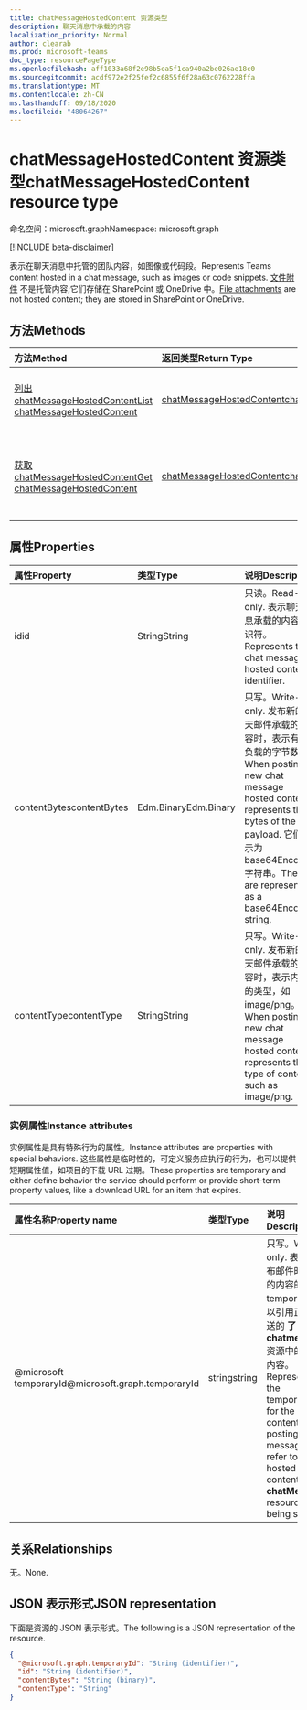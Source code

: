 ```yaml
---
title: chatMessageHostedContent 资源类型
description: 聊天消息中承载的内容
localization_priority: Normal
author: clearab
ms.prod: microsoft-teams
doc_type: resourcePageType
ms.openlocfilehash: aff1033a68f2e98b5ea5f1ca940a2be026ae18c0
ms.sourcegitcommit: acdf972e2f25fef2c6855f6f28a63c0762228ffa
ms.translationtype: MT
ms.contentlocale: zh-CN
ms.lasthandoff: 09/18/2020
ms.locfileid: "48064267"
---
```

# <a name="chatmessagehostedcontent-resource-type"></a><span data-ttu-id="d0e49-103">chatMessageHostedContent 资源类型</span><span class="sxs-lookup"><span data-stu-id="d0e49-103">chatMessageHostedContent resource type</span></span>

<span data-ttu-id="d0e49-104">命名空间：microsoft.graph</span><span class="sxs-lookup"><span data-stu-id="d0e49-104">Namespace: microsoft.graph</span></span>

[!INCLUDE [beta-disclaimer](../../includes/beta-disclaimer.md)]

<span data-ttu-id="d0e49-105">表示在聊天消息中托管的团队内容，如图像或代码段。</span><span class="sxs-lookup"><span data-stu-id="d0e49-105">Represents Teams content hosted in a chat message, such as images or code snippets.</span></span>
<span data-ttu-id="d0e49-106">[文件附件](chatmessageattachment.md) 不是托管内容;它们存储在 SharePoint 或 OneDrive 中。</span><span class="sxs-lookup"><span data-stu-id="d0e49-106">[File attachments](chatmessageattachment.md) are not hosted content; they are stored in SharePoint or OneDrive.</span></span>

## <a name="methods"></a><span data-ttu-id="d0e49-107">方法</span><span class="sxs-lookup"><span data-stu-id="d0e49-107">Methods</span></span>

| <span data-ttu-id="d0e49-108">方法</span><span class="sxs-lookup"><span data-stu-id="d0e49-108">Method</span></span>       | <span data-ttu-id="d0e49-109">返回类型</span><span class="sxs-lookup"><span data-stu-id="d0e49-109">Return Type</span></span> | <span data-ttu-id="d0e49-110">说明</span><span class="sxs-lookup"><span data-stu-id="d0e49-110">Description</span></span> |
|:-------------|:------------|:------------|
| [<span data-ttu-id="d0e49-111">列出 chatMessageHostedContent</span><span class="sxs-lookup"><span data-stu-id="d0e49-111">List chatMessageHostedContent</span></span>](../api/chatmessage-list-chatmessagehostedcontents.md) | [<span data-ttu-id="d0e49-112">chatMessageHostedContent</span><span class="sxs-lookup"><span data-stu-id="d0e49-112">chatMessageHostedContent</span></span>](chatmessagehostedcontent.md) | <span data-ttu-id="d0e49-113">检索邮件的 **chatMessageHostedContent** 列表。</span><span class="sxs-lookup"><span data-stu-id="d0e49-113">Retrieve the list of **chatMessageHostedContent** for a message.</span></span> |
| [<span data-ttu-id="d0e49-114">获取 chatMessageHostedContent</span><span class="sxs-lookup"><span data-stu-id="d0e49-114">Get chatMessageHostedContent</span></span>](../api/chatmessagehostedcontent-get.md) | [<span data-ttu-id="d0e49-115">chatMessageHostedContent</span><span class="sxs-lookup"><span data-stu-id="d0e49-115">chatMessageHostedContent</span></span>](chatmessagehostedcontent.md) | <span data-ttu-id="d0e49-116">读取 **chatMessageHostedContent** 对象的属性和关系。</span><span class="sxs-lookup"><span data-stu-id="d0e49-116">Read the properties and relationships of a **chatMessageHostedContent** object.</span></span> |

## <a name="properties"></a><span data-ttu-id="d0e49-117">属性</span><span class="sxs-lookup"><span data-stu-id="d0e49-117">Properties</span></span>

| <span data-ttu-id="d0e49-118">属性</span><span class="sxs-lookup"><span data-stu-id="d0e49-118">Property</span></span>     | <span data-ttu-id="d0e49-119">类型</span><span class="sxs-lookup"><span data-stu-id="d0e49-119">Type</span></span>        | <span data-ttu-id="d0e49-120">说明</span><span class="sxs-lookup"><span data-stu-id="d0e49-120">Description</span></span> |
|:-------------|:------------|:------------|
|<span data-ttu-id="d0e49-121">id</span><span class="sxs-lookup"><span data-stu-id="d0e49-121">id</span></span>            |<span data-ttu-id="d0e49-122">String</span><span class="sxs-lookup"><span data-stu-id="d0e49-122">String</span></span>       | <span data-ttu-id="d0e49-123">只读。</span><span class="sxs-lookup"><span data-stu-id="d0e49-123">Read-only.</span></span> <span data-ttu-id="d0e49-124">表示聊天消息承载的内容标识符。</span><span class="sxs-lookup"><span data-stu-id="d0e49-124">Represents the chat message hosted content identifier.</span></span>|
|<span data-ttu-id="d0e49-125">contentBytes</span><span class="sxs-lookup"><span data-stu-id="d0e49-125">contentBytes</span></span>  |<span data-ttu-id="d0e49-126">Edm.Binary</span><span class="sxs-lookup"><span data-stu-id="d0e49-126">Edm.Binary</span></span>   | <span data-ttu-id="d0e49-127">只写。</span><span class="sxs-lookup"><span data-stu-id="d0e49-127">Write-only.</span></span> <span data-ttu-id="d0e49-128">发布新的聊天邮件承载的内容时，表示有效负载的字节数。</span><span class="sxs-lookup"><span data-stu-id="d0e49-128">When posting new chat message hosted content, represents the bytes of the payload.</span></span> <span data-ttu-id="d0e49-129">它们表示为 base64Encoded 字符串。</span><span class="sxs-lookup"><span data-stu-id="d0e49-129">These are represented as a base64Encoded string.</span></span>|
|<span data-ttu-id="d0e49-130">contentType</span><span class="sxs-lookup"><span data-stu-id="d0e49-130">contentType</span></span>   |<span data-ttu-id="d0e49-131">String</span><span class="sxs-lookup"><span data-stu-id="d0e49-131">String</span></span>       | <span data-ttu-id="d0e49-132">只写。</span><span class="sxs-lookup"><span data-stu-id="d0e49-132">Write-only.</span></span> <span data-ttu-id="d0e49-133">发布新的聊天邮件承载的内容时，表示内容的类型，如 image/png。</span><span class="sxs-lookup"><span data-stu-id="d0e49-133">When posting new chat message hosted content, represents the type of content, such as image/png.</span></span>|

### <a name="instance-attributes"></a><span data-ttu-id="d0e49-134">实例属性</span><span class="sxs-lookup"><span data-stu-id="d0e49-134">Instance attributes</span></span>

<span data-ttu-id="d0e49-135">实例属性是具有特殊行为的属性。</span><span class="sxs-lookup"><span data-stu-id="d0e49-135">Instance attributes are properties with special behaviors.</span></span>
<span data-ttu-id="d0e49-136">这些属性是临时性的，可定义服务应执行的行为，也可以提供短期属性值，如项目的下载 URL 过期。</span><span class="sxs-lookup"><span data-stu-id="d0e49-136">These properties are temporary and either define behavior the service should perform or provide short-term property values, like a download URL for an item that expires.</span></span>

| <span data-ttu-id="d0e49-137">属性名称</span><span class="sxs-lookup"><span data-stu-id="d0e49-137">Property name</span></span>                     | <span data-ttu-id="d0e49-138">类型</span><span class="sxs-lookup"><span data-stu-id="d0e49-138">Type</span></span>   | <span data-ttu-id="d0e49-139">说明</span><span class="sxs-lookup"><span data-stu-id="d0e49-139">Description</span></span>
|:----------------------------------|:-------|:--------------------------------
| <span data-ttu-id="d0e49-140">@microsoft temporaryId</span><span class="sxs-lookup"><span data-stu-id="d0e49-140">@microsoft.graph.temporaryId</span></span>      | <span data-ttu-id="d0e49-141">string</span><span class="sxs-lookup"><span data-stu-id="d0e49-141">string</span></span> | <span data-ttu-id="d0e49-142">只写。</span><span class="sxs-lookup"><span data-stu-id="d0e49-142">Write-only.</span></span> <span data-ttu-id="d0e49-143">表示在发布邮件时承载的内容的 temporaryId，以引用正在发送的 **了 chatmessage** 资源中的托管内容。</span><span class="sxs-lookup"><span data-stu-id="d0e49-143">Represents the temporaryId for the hosted content while posting a message to refer to the hosted content in **chatMessage** resource being sent.</span></span>|

## <a name="relationships"></a><span data-ttu-id="d0e49-144">关系</span><span class="sxs-lookup"><span data-stu-id="d0e49-144">Relationships</span></span>

<span data-ttu-id="d0e49-145">无。</span><span class="sxs-lookup"><span data-stu-id="d0e49-145">None.</span></span>

## <a name="json-representation"></a><span data-ttu-id="d0e49-146">JSON 表示形式</span><span class="sxs-lookup"><span data-stu-id="d0e49-146">JSON representation</span></span>

<span data-ttu-id="d0e49-147">下面是资源的 JSON 表示形式。</span><span class="sxs-lookup"><span data-stu-id="d0e49-147">The following is a JSON representation of the resource.</span></span>

<!-- {
  "blockType": "resource",
  "optionalProperties": [

  ],
  "@odata.type": "microsoft.graph.chatMessageHostedContent",
  "baseType": "",
  "keyProperty": "id"
}-->

```json
{
  "@microsoft.graph.temporaryId": "String (identifier)",
  "id": "String (identifier)",
  "contentBytes": "String (binary)",
  "contentType": "String"
}
```

<!-- uuid: 16cd6b66-4b1a-43a1-adaf-3a886856ed98
2019-02-04 14:57:30 UTC -->
<!-- {
  "type": "#page.annotation",
  "description": "chatMessageHostedContent resource",
  "keywords": "",
  "section": "documentation",
  "tocPath": ""
}-->


